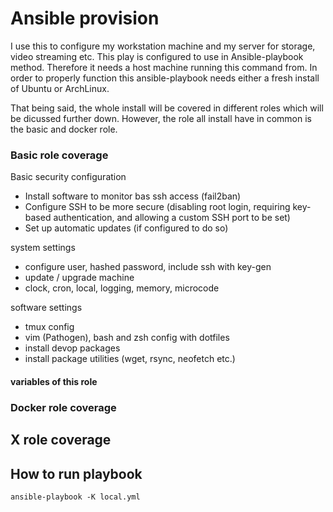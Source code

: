 # Ansible provision
I use this to configure my workstation machine and my server for storage, video streaming etc. This play is configured to use in Ansible-playbook method. Therefore it needs a host machine running this command from. In order to properly function this ansible-playbook needs either a fresh install of Ubuntu or ArchLinux.

That being said, the whole install will be covered in different roles which will be dicussed further down. However, the role all install have in common is the basic and docker role.

### Basic role coverage
Basic security configuration
- Install software to monitor bas ssh access (fail2ban)
- Configure SSH to be more secure (disabling root login, requiring key-based authentication, and allowing a custom SSH port to be set)
- Set up automatic updates (if configured to do so)

system settings
- configure user, hashed password, include ssh with key-gen
- update / upgrade machine
- clock, cron, local, logging, memory, microcode

software settings
- tmux config
- vim (Pathogen), bash and zsh config with dotfiles
- install devop packages
- install package utilities (wget, rsync, neofetch etc.)

#### variables of this role

### Docker role coverage

## X role coverage

## How to run playbook
```
ansible-playbook -K local.yml
```

